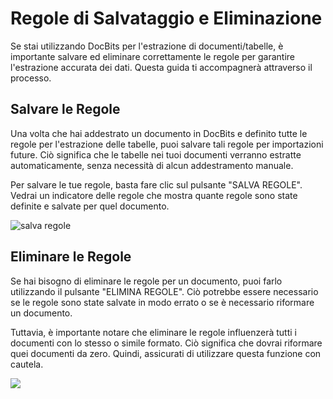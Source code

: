 # Regole di Salvataggio e Eliminazione

Se stai utilizzando DocBits per l'estrazione di documenti/tabelle, è importante salvare ed eliminare correttamente le regole per garantire l'estrazione accurata dei dati. Questa guida ti accompagnerà attraverso il processo.

## Salvare le Regole

Una volta che hai addestrato un documento in DocBits e definito tutte le regole per l'estrazione delle tabelle, puoi salvare tali regole per importazioni future. Ciò significa che le tabelle nei tuoi documenti verranno estratte automaticamente, senza necessità di alcun addestramento manuale.

Per salvare le tue regole, basta fare clic sul pulsante "SALVA REGOLE". Vedrai un indicatore delle regole che mostra quante regole sono state definite e salvate per quel documento.

![salva regole](https://lh7-us.googleusercontent.com/zVn\_mYiL7PwiILj2gJ4sxaPKpEUNOfKwryiZJ2Umk2SpvGHZ8OVUznBReJHqCM7UstWTt6nq0azJrtPDK\_2q4jVUZgsE7bf6toT9kl57wByn4EG3JqafBfZt5G54OZ8okUfpLUH1tvHb0mZIC119I4k)

## Eliminare le Regole

Se hai bisogno di eliminare le regole per un documento, puoi farlo utilizzando il pulsante "ELIMINA REGOLE". Ciò potrebbe essere necessario se le regole sono state salvate in modo errato o se è necessario riformare un documento.

Tuttavia, è importante notare che eliminare le regole influenzerà tutti i documenti con lo stesso o simile formato. Ciò significa che dovrai riformare quei documenti da zero. Quindi, assicurati di utilizzare questa funzione con cautela.

![](https://lh7-us.googleusercontent.com/KyfMBBv2ghBgSmqTZ4zMVsHKaoAVwcha8XRhUPNPrVMNwsmHXCDMDSsmkJYE2EYWynD1SzMcf57dmqvGIC4u3UpQohRxZW3A2RNICsNyI6Du0-jd3ZibupkTwRnYoD\_XUAbfypZ5iQj-9Z0XN\_SreUs)
